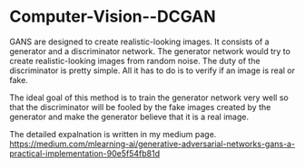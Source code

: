 # Computer-Vision--DCGAN

GANS are designed to create realistic-looking images. It consists of a generator and a discriminator network. The generator network would try to create realistic-looking images from random noise. The duty of the discriminator is pretty simple. All it has to do is to verify if an image is real or fake.

The ideal goal of this method is to train the generator network very well so that the discriminator will be fooled by the fake images created by the generator and make the generator believe that it is a real image.

 The detailed expalnation is written in my medium page.
 https://medium.com/mlearning-ai/generative-adversarial-networks-gans-a-practical-implementation-90e5f54fb81d
